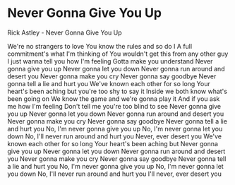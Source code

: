 # Never Gonna Give You Up

Rick Astley - Never Gonna Give You Up

We're no strangers to love
You know the rules and so do I
A full commitment's what I'm thinking of
You wouldn't get this from any other guy
I just wanna tell you how I'm feeling
Gotta make you understand
Never gonna give you up
Never gonna let you down
Never gonna run around and desert you
Never gonna make you cry
Never gonna say goodbye
Never gonna tell a lie and hurt you
We've known each other for so long
Your heart's been aching but you're too shy to say it
Inside we both know what's been going on
We know the game and we're gonna play it
And if you ask me how I'm feeling
Don't tell me you're too blind to see
Never gonna give you up
Never gonna let you down
Never gonna run around and desert you
Never gonna make you cry
Never gonna say goodbye
Never gonna tell a lie and hurt you
No, I'm never gonna give you up
No, I'm never gonna let you down
No, I'll never run around and hurt you
Never, ever desert you
We've known each other for so long
Your heart's been aching but
Never gonna give you up
Never gonna let you down
Never gonna run around and desert you
Never gonna make you cry
Never gonna say goodbye
Never gonna tell a lie and hurt you
No, I'm never gonna give you up
No, I'm never gonna let you down
No, I'll never run around and hurt you
I'll never, ever desert you
